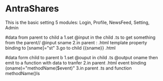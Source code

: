 # AntraShares
This is the basic setting 5 modules:  Login, Profile, NewsFeed, Setting, Admin

#data from parent to child a
1.set @input in the child .ts to get something from the parent// @input sname
2.in parent : .html template property binding to [sname]="st"
3.go to child {{sname}} .html

#data form child to parent b
1.set @ouput in child .ts @output oname then emit to a function with data to tranfer
2.in parent .html event binding (oname)="methodName($event)"
3.in parent .ts and function methodName()ls
